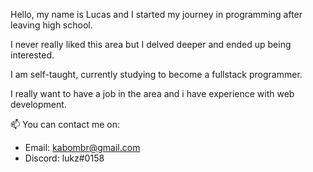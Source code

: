 Hello, my name is Lucas and I started my journey in programming after leaving high school. 

I never really liked this area but I delved deeper and ended up being interested. 

I am self-taught, currently studying to become a fullstack programmer. 

I really want to have a job in the area and i have experience with web development.


📫 You can contact me on:
 - Email: kabombr@gmail.com
 - Discord: lukz#0158


